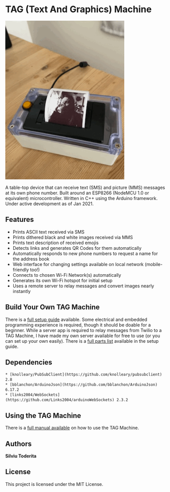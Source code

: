 # TAG (Text And Graphics) Machine
![Animated GIF of TAG Machine](https://github.com/silviu-toderita/TAG_Machine/blob/master/docs/Animated.gif?raw=true)

A table-top device that can receive text (SMS) and picture (MMS) messages at its own phone number. Built around an ESP8266 (NodeMCU 1.0 or equivalent) microcontroller. Written in C++ using the Arduino framework. Under active development as of Jan 2021. 


## Features

- Prints ASCII text received via SMS
- Prints dithered black and white images received via MMS
- Prints text description of received emojis
- Detects links and generates QR Codes for them automatically
- Automatically responds to new phone numbers to request a name for the address book
- Web interface for changing settings available on local network (mobile-friendly too!)
- Connects to chosen Wi-Fi Network(s) automatically
- Generates its own Wi-Fi hotspot for initial setup
- Uses a remote server to relay messages and convert images nearly instantly


## Build Your Own TAG Machine

There is a [full setup guide](https://github.com/silviu-toderita/TAG_Machine/blob/master/SETUP.md) available. Some electrical and embedded programming experience is required, though it should be doable for a beginner. While a server app is required to relay messages from Twilio to a TAG Machine, I have made my own server available for free to use (or you can set up your own easily). There is a [full parts list](https://github.com/silviu-toderita/TAG_Machine/blob/master/SETUP.md#part-2---hardware) available in the setup guide.


## Dependencies

	* [knolleary/PubSubClient](https://github.com/knolleary/pubsubclient) 2.8
	* [bblanchon/ArduinoJson](https://github.com/bblanchon/ArduinoJson) 6.17.2
	* [links2004/WebSockets](https://github.com/Links2004/arduinoWebSockets) 2.3.2

## Using the TAG Machine

There is a [full manual available](https://github.com/silviu-toderita/TAG_Machine/blob/master/MANUAL.md) on how to use the TAG Machine. 


## Authors

**Silviu Toderita**


## License

This project is licensed under the MIT License.

